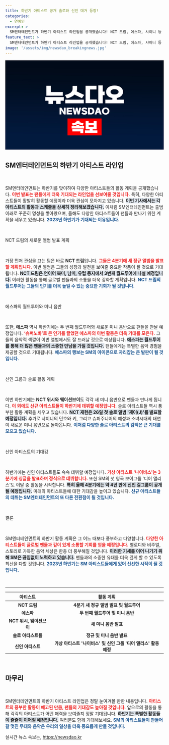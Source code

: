 ```yaml
---
title: 하반기 아티스트 공개 솔로와 신인 대거 등장!
categories:
  - 연예인
excerpt: >
  SM엔터테인먼트가 하반기 아티스트 라인업을 공개했습니다! NCT 드림, 에스파, 샤이니 등 인기 아티스트들이 새 앨범과 월드투어로 돌아오며, 신인 그룹도 기다리고 있습니다. 팝계의 새로운 폭풍을 놓치지 마세요!
feature_text: >
  SM엔터테인먼트가 하반기 아티스트 라인업을 공개했습니다! NCT 드림, 에스파, 샤이니 등 인기 아티스트들이 새 앨범과 월드투어로 돌아오며, 신인 그룹도 기다리고 있습니다. 팝계의 새로운 폭풍을 놓치지 마세요!
image: '/assets/img/newsdao_breakingnews.jpg'
---
```


<p><img src="/assets/img/newsdao_breakingnews.jpg" alt="bookingtag 속보" /></p>

<h2 data-ke-size="size26">SM엔터테인먼트의 하반기 아티스트 라인업</h2>

<p data-ke-size="size16">&nbsp;</p>

<p>SM엔터테인먼트는 하반기를 맞이하여 다양한 아티스트들의 활동 계획을 공개했습니다. <b><span style="color: #ee2323;">이번 발표는 팬들에게 더욱 기대되는 라인업을 선보여줄 것입니다.</span></b> 특히, 다양한 아티스트들이 활발히 활동할 예정이라 더욱 관심이 모아지고 있습니다. <b><span style="background-color: #21538527;">이번 기사에서는 각 아티스트의 활동과 스케줄을 상세히 정리해보겠습니다.</span></b> 이처럼 SM엔터테인먼트는 출범 이래로 꾸준히 명성을 쌓아왔으며, 올해도 다양한 아티스트들이 팬들과 만나기 위한 계획을 세우고 있습니다. <b><span style="color: #1a5490;">2023년 하반기가 기대되는 이유입니다.</span></b></p>

<p data-ke-size="size16">&nbsp;</p>

<p>NCT 드림의 새로운 앨범 발표 계획</p>

<p data-ke-size="size16">&nbsp;</p>

<p>가장 먼저 관심을 끄는 팀은 바로 <strong>NCT 드림</strong>입니다. <b><span style="color: #ee2323;">그들은 4분기에 새 정규 앨범을 발표할 계획입니다.</span></b> 이번 앨범은 그들의 성장과 발전을 보여줄 중요한 작품이 될 것으로 기대됩니다. <b><span style="background-color: #21538527;">NCT 드림은 연이어 북미, 남미, 유럽 등지에서 3번째 월드투어에 나설 예정입니다.</span></b> 이러한 활동을 통해 글로벌 팬들과의 소통을 더욱 강화할 계획입니다. <b><span style="color: #1a5490;">NCT 드림의 월드투어는 그들의 인기를 더욱 높일 수 있는 중요한 기회가 될 것입니다.</span></b> </p>

<p data-ke-size="size16">&nbsp;</p>

<p>에스파의 월드투어와 미니 음반</p>

<p data-ke-size="size16">&nbsp;</p>

<p>또한, <strong>에스파</strong> 역시 하반기에는 두 번째 월드투어와 새로운 미니 음반으로 팬들을 만날 예정입니다. <b><span style="color: #ee2323;">‘슈퍼노바’로 큰 인기를 끌었던 에스파의 이번 활동은 더욱 기대를 모은다.</span></b> 그들의 음악적 색깔이 이번 앨범에서도 잘 드러날 것으로 예상됩니다. <b><span style="background-color: #21538527;">에스파는 월드투어를 통해 더 많은 팬들과의 소중한 만남을 가질 것입니다.</span></b> 팬들에게는 특별한 음악 경험을 제공할 것으로 기대됩니다. <b><span style="color: #1a5490;">에스파의 행보는 SM의 아이콘으로 자리잡는 큰 발판이 될 것입니다.</span></b></p>

<p data-ke-size="size16">&nbsp;</p>

<p>신인 그룹과 솔로 활동 계획</p>

<p data-ke-size="size16">&nbsp;</p>

<p>이번 하반기에는 <strong>NCT 위시와 웨이션브이</strong>도 각각 새 미니 음반으로 팬들과 만나게 됩니다. <b><span style="color: #ee2323;">이 외에도 신규 아티스트들이 하반기에 데뷔할 예정입니다.</span></b> 솔로 아티스트들 역시 풍부한 활동 계획을 세우고 있습니다. <b><span style="background-color: #21538527;">NCT 재현은 26일 첫 솔로 앨범 '제이(J)'를 발표할 예정입니다.</span></b> 추가로 샤이니의 민호와 키, 그리고 슈퍼주니어의 예성과 소녀시대의 태연이 새로운 미니 음반으로 돌아옵니다. <b><span style="color: #1a5490;">이처럼 다양한 솔로 아티스트의 컴백은 큰 기대를 모으고 있습니다.</span></b></p>

<p data-ke-size="size16">&nbsp;</p>

<p>신인 아티스트의 기대감</p>

<p data-ke-size="size16">&nbsp;</p>

<p>하반기에는 신인 아티스트들도 속속 데뷔할 예정입니다. <b><span style="color: #ee2323;">가상 아티스트 '나이비스'는 3분기에 싱글을 발표하며 정식으로 데뷔합니다.</span></b> 또한 SM의 첫 영국 보이그룹 '디어 앨리스'도 이달 중 활동을 시작합니다. <b><span style="background-color: #21538527;">특히 올해 4분기에는 약 4년 만에 신인 걸그룹이 공개될 예정입니다.</span></b> 미래의 아티스트들에 대한 기대감을 높이고 있습니다. <b><span style="color: #1a5490;">신규 아티스트들의 데뷔는 SM엔터테인먼트의 또 다른 전환점이 될 것입니다.</span></b></p>

<p data-ke-size="size16">&nbsp;</p>

<p>결론</p>

<p data-ke-size="size16">&nbsp;</p>

<p>SM엔터테인먼트의 하반기 활동 계획은 그 어느 때보다 풍부하고 다양합니다. <b><span style="color: #ee2323;">다양한 아티스트들이 글로벌 팬들과 깊이 있게 소통할 기회를 얻을 예정입니다.</span></b> 멜로디와 비주얼, 스토리로 가득한 음악 세상은 한층 더 풍부해질 것입니다. <b><span style="background-color: #21538527;">이러한 기세를 이어 나가기 위해 SM은 끊임없이 노력하고 있습니다.</span></b> 팬들과의 소중한 유대를 더욱 깊게 할 수 있도록 최선을 다할 것입니다. <b><span style="color: #1a5490;">2023년 하반기는 SM 아티스트들에게 있어 신선한 시작이 될 것입니다.</span></b></p>

<p data-ke-size="size16">&nbsp;</p>

<hr />

<table style="width: 100%; text-align: center;">
    <thead>
        <tr>
            <th>아티스트</th>
            <th>활동 계획</th>
        </tr>
    </thead>
    <tbody>
        <tr>
            <td style="text-align: center; height: 17px;"><b>NCT 드림</b></td>
            <td style="text-align: center; height: 17px;"><b>4분기 새 정규 앨범 발표 및 월드투어</b></td>
        </tr>
        <tr>
            <td style="text-align: center; height: 17px;"><b>에스파</b></td>
            <td style="text-align: center; height: 17px;"><b>두 번째 월드투어 및 미니 음반</b></td>
        </tr>
        <tr>
            <td style="text-align: center; height: 17px;"><b>NCT 위시, 웨이션브이</b></td>
            <td style="text-align: center; height: 17px;"><b>새 미니 음반 발표</b></td>
        </tr>
        <tr>
            <td style="text-align: center; height: 17px;"><b>솔로 아티스트들</b></td>
            <td style="text-align: center; height: 17px;"><b>정규 및 미니 음반 발표</b></td>
        </tr>
        <tr>
            <td style="text-align: center; height: 17px;"><b>신인 아티스트</b></td>
            <td style="text-align: center; height: 17px;"><b>가상 아티스트 '나이비스' 및 신인 그룹 '디어 앨리스' 활동 예정</b></td>
        </tr>
    </tbody>
</table> 

<p data-ke-size="size16">&nbsp;</p>

<h2 data-ke-size="size26">마무리</h2>

<p data-ke-size="size16">&nbsp;</p>

<p>SM엔터테인먼트의 하반기 아티스트 라인업은 정말 눈여겨볼 만한 내용입니다. <b><span style="color: #ee2323;">아티스트의 풍부한 활동이 예고된 만큼, 팬들의 기대감도 높아질 것입니다.</span></b> 앞으로의 활동을 통해 각각의 아티스트가 어떤 매력을 보여줄지 정말 기대됩니다. <b><span style="background-color: #21538527;">하반기는 특별한 활동들이 줄줄이 이어질 예정입니다.</span></b> 여러분도 함께 기대해보세요. <b><span style="color: #1a5490;">SM의 아티스트들이 만들어갈 멋진 무대와 음악은 우리의 일상을 더욱 풍요롭게 만들 것입니다.</span></b></p>
실시간 뉴스 속보는, <a href="https://newsdao.kr" rel="dofollow">https://newsdao.kr</a>



